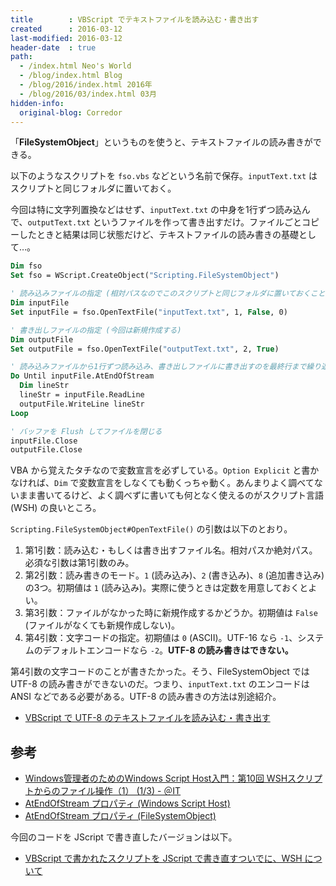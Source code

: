 ```yaml
---
title        : VBScript でテキストファイルを読み込む・書き出す
created      : 2016-03-12
last-modified: 2016-03-12
header-date  : true
path:
  - /index.html Neo's World
  - /blog/index.html Blog
  - /blog/2016/index.html 2016年
  - /blog/2016/03/index.html 03月
hidden-info:
  original-blog: Corredor
---
```


「__FileSystemObject__」というものを使うと、テキストファイルの読み書きができる。

以下のようなスクリプトを `fso.vbs` などという名前で保存。`inputText.txt` はスクリプトと同じフォルダに置いておく。

今回は特に文字列置換などはせず、`inputText.txt` の中身を1行ずつ読み込んで、`outputText.txt` というファイルを作って書き出すだけ。ファイルごとコピーしたときと結果は同じ状態だけど、テキストファイルの読み書きの基礎として…。

```vb
Dim fso
Set fso = WScript.CreateObject("Scripting.FileSystemObject")

' 読み込みファイルの指定 (相対パスなのでこのスクリプトと同じフォルダに置いておくこと)
Dim inputFile
Set inputFile = fso.OpenTextFile("inputText.txt", 1, False, 0)

' 書き出しファイルの指定 (今回は新規作成する)
Dim outputFile
Set outputFile = fso.OpenTextFile("outputText.txt", 2, True)

' 読み込みファイルから1行ずつ読み込み、書き出しファイルに書き出すのを最終行まで繰り返す
Do Until inputFile.AtEndOfStream
  Dim lineStr
  lineStr = inputFile.ReadLine
  outputFile.WriteLine lineStr
Loop

' バッファを Flush してファイルを閉じる
inputFile.Close
outputFile.Close
```

VBA から覚えたタチなので変数宣言を必ずしている。`Option Explicit` と書かなければ、`Dim` で変数宣言をしなくても動くっちゃ動く。あんまりよく調べてないまま書いてるけど、よく調べずに書いても何となく使えるのがスクリプト言語 (WSH) の良いところ。

`Scripting.FileSystemObject#OpenTextFile()` の引数は以下のとおり。

1. 第1引数：読み込む・もしくは書き出すファイル名。相対パスか絶対パス。必須な引数は第1引数のみ。
2. 第2引数：読み書きのモード。`1` (読み込み)、`2` (書き込み)、`8` (追加書き込み) の3つ。初期値は `1` (読み込み)。実際に使うときは定数を用意しておくとよい。
3. 第3引数：ファイルがなかった時に新規作成するかどうか。初期値は `False` (ファイルがなくても新規作成しない)。
4. 第4引数：文字コードの指定。初期値は `0` (ASCII)。UTF-16 なら `-1`、システムのデフォルトエンコードなら `-2`。__UTF-8 の読み書きはできない。__

第4引数の文字コードのことが書きたかった。そう、FileSystemObject では UTF-8 の読み書きができないのだ。つまり、`inputText.txt` のエンコードは ANSI などである必要がある。UTF-8 の読み書きの方法は別途紹介。

- [VBScript で UTF-8 のテキストファイルを読み込む・書き出す](25-01.html)

## 参考

- [Windows管理者のためのWindows Script Host入門：第10回 WSHスクリプトからのファイル操作（1） (1/3) - ＠IT](http://www.atmarkit.co.jp/ait/articles/0510/13/news111.html)
- [AtEndOfStream プロパティ (Windows Script Host)](https://msdn.microsoft.com/ja-jp/library/cc364485.aspx)
- [AtEndOfStream プロパティ (FileSystemObject)](https://msdn.microsoft.com/ja-jp/library/cc428128.aspx)

今回のコードを JScript で書き直したバージョンは以下。

- [VBScript で書かれたスクリプトを JScript で書き直すついでに、WSH について](13-01.html)

